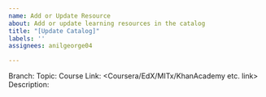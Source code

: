 ```yaml
---
name: Add or Update Resource
about: Add or update learning resources in the catalog
title: "[Update Catalog]"
labels: ''
assignees: anilgeorge04

---
```


Branch: <Computer Engineering>
Topic: <Data Structures>
Course Link: <Coursera/EdX/MITx/KhanAcademy etc. link>
Description:
